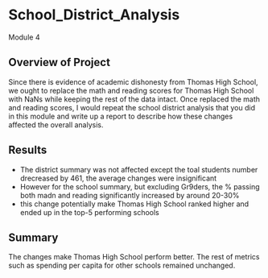 # School_District_Analysis
Module 4 
## Overview of Project
Since there is evidence of academic dishonesty from Thomas High School, we ought to replace the math and reading scores for Thomas High School with NaNs while keeping the rest of the data intact. Once replaced the math and reading scores, I would repeat the school district analysis that you did in this module and write up a report to describe how these changes affected the overall analysis.
## Results
- The district summary was not affected except the toal students number drecreased by 461, the average changes were insignificant 
- However for the school summary, but excluding Gr9ders, the % passing both madn and reading significantly increased by around 20-30%
- this change potentially make Thomas High School ranked higher and ended up in the top-5 performing schools 

## Summary 
The changes make Thomas High School perform better.
The rest of metrics such as spending per capita for other schools remained unchanged.